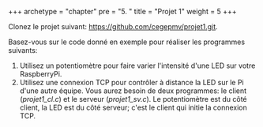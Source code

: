 +++
archetype = "chapter"
pre = "5. "
title = "Projet 1"
weight = 5
+++

Clonez le projet suivant: https://github.com/cegepmv/projet1.git.

Basez-vous sur le code donné en exemple pour réaliser les programmes suivants:

1. Utilisez un potentiomètre pour faire varier l'intensité d'une LED sur votre RaspberryPi.
2. Utilisez une connexion TCP pour contrôler à distance la LED sur le Pi d'une autre équipe. Vous aurez besoin de deux programmes: le client (*projet1_cl.c*) et le serveur (*projet1_sv.c*). Le potentiomètre est du côté client, la LED est du côté serveur; c'est le client qui initie la connexion TCP.